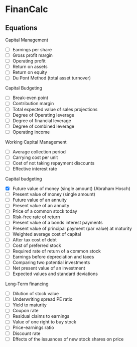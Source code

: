 # FinanCalc

## Equations

Capital Management
- [ ] Earnings per share
- [ ] Gross profit margin
- [ ] Operating profit
- [ ] Return on assets
- [ ] Return on equity
- [ ] Du Pont Method (total asset turnover)

Capital Budgeting
- [ ] Break-even point
- [ ] Contribution margin
- [ ] Total expected value of sales projections
- [ ] Degree of Operating leverage
- [ ] Degree of financial leverage
- [ ] Degree of combined leverage
- [ ] Operating income

Working Capital Management
- [ ] Average collection period
- [ ] Carrying cost per unit
- [ ] Cost of not taking repayment discounts
- [ ] Effective interest rate

Capital budgeting
- [x] Future value of money (single amount) (Abraham Hosch)
- [ ] Present value of money (single amount)
- [ ] Future value of an annuity
- [ ] Present value of an annuity
- [ ] Price of a common stock today
- [ ] Risk-free rate of return
- [ ] Present value of a bonds interest payments
- [ ] Present value of principal payment (par value) at maturity
- [ ] Weighted average cost of capital
- [ ] After tax cost of debt
- [ ] Cost of preferred stock
- [ ] Required rate of return of a common stock
- [ ] Earnings before depreciation and taxes
- [ ] Comparing two potential investments
- [ ] Net present value of an investment
- [ ] Expected values and standard deviations

Long-Term financing
- [ ] Dilution of stock value
- [ ] Underwriting spread
PE ratio
- [ ] Yield to maturity
- [ ] Coupon rate
- [ ] Residual claims to earnings
- [ ] Value of one right to buy stock
- [ ] Price-earnings ratio
- [ ] Discount rate
- [ ] Effects of the issuances of new stock shares on price
